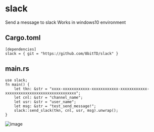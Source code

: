 # slack
Send a message to slack
Works in windows10 environment
## Cargo.toml
```
[dependencies]
slack = { git = "https://github.com/8bitTD/slack" }
```
## main.rs
```
use slack;
fn main() {
    let tkn: &str = "xxxx-xxxxxxxxxxxx-xxxxxxxxxxxx-xxxxxxxxxxxx-xxxxxxxxxxxxxxxxxxxxxxxxxxxxxxxx";
    let cnl: &str = "channel_name";
    let usr: &str = "user_name";
    let msg: &str = "test_send_message!";
    slack::send_slack(tkn, cnl, usr, msg).unwrap();
}
```
![image](https://user-images.githubusercontent.com/19583059/114428831-a60c8d80-9bf7-11eb-957d-b1ce169465ca.png)

